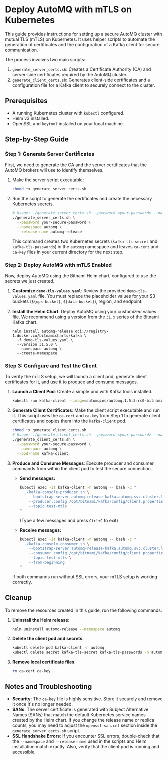 # Deploy AutoMQ with mTLS on Kubernetes

This guide provides instructions for setting up a secure AutoMQ cluster with mutual TLS (mTLS) on Kubernetes. It uses helper scripts to automate the generation of certificates and the configuration of a Kafka client for secure communication.

The process involves two main scripts:
1.  `generate_server_certs.sh`: Creates a Certificate Authority (CA) and server-side certificates required by the AutoMQ cluster.
2.  `generate_client_certs.sh`: Generates client-side certificates and a configuration file for a Kafka client to securely connect to the cluster.

## Prerequisites

*   A running Kubernetes cluster with `kubectl` configured.
*   Helm v3 installed.
*   OpenSSL and `keytool` installed on your local machine.

## Step-by-Step Guide

### Step 1: Generate Server Certificates

First, we need to generate the CA and the server certificates that the AutoMQ brokers will use to identify themselves.

1.  Make the server script executable:
    ```bash
    chmod +x generate_server_certs.sh
    ```

2.  Run the script to generate the certificates and create the necessary Kubernetes secrets.
    ```bash
    # Usage: ./generate_server_certs.sh --password <your-password> --namespace <your-namespace> --release-name <helm-release-name>
    ./generate_server_certs.sh \
      --password your-secure-password \
      --namespace automq \
      --release-name automq-release
    ```
    This command creates two Kubernetes secrets (`kafka-tls-secret` and `kafka-tls-passwords`) in the `automq` namespace and leaves `ca-cert` and `ca-key` files in your current directory for the next step.

### Step 2: Deploy AutoMQ with mTLS Enabled

Now, deploy AutoMQ using the Bitnami Helm chart, configured to use the secrets we just created.

1.  **Customize `demo-tls-values.yaml`**:
    Review the provided `demo-tls-values.yaml` file. You must replace the placeholder values for your S3 buckets (`${ops-bucket}`, `${data-bucket}`), region, and endpoint.

2.  **Install the Helm Chart**:
    Deploy AutoMQ using your customized values file. We recommend using a version from the `31.x` series of the Bitnami Kafka chart.
    ```shell
    helm install automq-release oci://registry-1.docker.io/bitnamicharts/kafka \
      -f demo-tls-values.yaml \
      --version 31.5.0 \
      --namespace automq \
      --create-namespace
    ```

### Step 3: Configure and Test the Client

To verify the mTLS setup, we will launch a client pod, generate client certificates for it, and use it to produce and consume messages.

1.  **Launch a Client Pod**:
    Create a simple pod with Kafka tools installed.
    ```bash
    kubectl run kafka-client --image=automqinc/automq:1.5.3-rc0-bitnami -n automq --restart='Never' --command -- sleep infinity
    ```

2.  **Generate Client Certificates**:
    Make the client script executable and run it. This script uses the `ca-cert` and `ca-key` from Step 1 to generate client certificates and copies them into the `kafka-client` pod.
    ```bash
    chmod +x generate_client_certs.sh
    # Usage: ./generate_client_certs.sh --password <your-password> --namespace <your-namespace> --pod-name <client-pod-name>
    ./generate_client_certs.sh \
      --password your-secure-password \
      --namespace automq \
      --pod-name kafka-client
    ```

3.  **Produce and Consume Messages**:
    Execute producer and consumer commands from within the client pod to test the secure connection.

    *   **Send messages:**
        ```bash
        kubectl exec -it kafka-client -n automq -- bash -c "
          ./kafka-console-producer.sh \
            --bootstrap-server automq-release-kafka.automq.svc.cluster.local:9092 \
            --producer.config /opt/bitnami/kafka/config/client.properties \
            --topic test-mtls
        "
        ```
        (Type a few messages and press `Ctrl+C` to exit)

    *   **Receive messages:**
        ```bash
        kubectl exec -it kafka-client -n automq -- bash -c "
          ./kafka-console-consumer.sh \
            --bootstrap-server automq-release-kafka.automq.svc.cluster.local:9092 \
            --consumer.config /opt/bitnami/kafka/config/client.properties \
            --topic test-mtls \
            --from-beginning
        "
        ```
    If both commands run without SSL errors, your mTLS setup is working correctly.

## Cleanup

To remove the resources created in this guide, run the following commands:

1.  **Uninstall the Helm release**:
    ```bash
    helm uninstall automq-release --namespace automq
    ```
2.  **Delete the client pod and secrets**:
    ```bash
    kubectl delete pod kafka-client -n automq
    kubectl delete secret kafka-tls-secret kafka-tls-passwords -n automq
    ```
3.  **Remove local certificate files**:
    ```bash
    rm ca-cert ca-key
    ```

## Notes and Troubleshooting

*   **Security**: The `ca-key` file is highly sensitive. Store it securely and remove it once it's no longer needed.
*   **SANs**: The server certificate is generated with Subject Alternative Names (SANs) that match the default Kubernetes service names created by the Helm chart. If you change the release name or replica counts, you may need to adjust the `openssl-san.cnf` section inside the `generate_server_certs.sh` script.
*   **SSL Handshake Errors**: If you encounter SSL errors, double-check that the `--namespace` and `--release-name` used in the scripts and Helm installation match exactly. Also, verify that the client pod is running and accessible.
